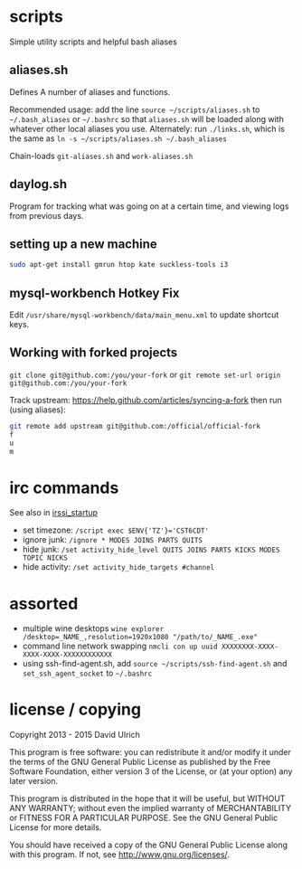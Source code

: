 # scripts

Simple utility scripts and helpful bash aliases


## aliases.sh

Defines A number of aliases and functions.

Recommended usage: add the line `source ~/scripts/aliases.sh` to `~/.bash_aliases` or `~/.bashrc` so that `aliases.sh` will be loaded along with whatever other local aliases you use.
Alternately: run `./links.sh`, which is the same as `ln -s ~/scripts/aliases.sh ~/.bash_aliases`

Chain-loads `git-aliases.sh` and `work-aliases.sh`


## daylog.sh

Program for tracking what was going on at a certain time, and viewing logs
from previous days.


## setting up a new machine

```bash
sudo apt-get install gmrun htop kate suckless-tools i3
```


## mysql-workbench Hotkey Fix

Edit `/usr/share/mysql-workbench/data/main_menu.xml` to update shortcut keys.


## Working with forked projects

`git clone git@github.com:/you/your-fork` or `git remote set-url origin git@github.com:/you/your-fork`

Track upstream: https://help.github.com/articles/syncing-a-fork then run (using aliases):
```bash
git remote add upstream git@github.com:/official/official-fork
f
u
m
```


# irc commands #

See also in [irssi_startup](./irssi_startup)

* set timezone: `/script exec $ENV{'TZ'}='CST6CDT'`
* ignore junk: `/ignore * MODES JOINS PARTS QUITS`
* hide junk: `/set activity_hide_level QUITS JOINS PARTS KICKS MODES TOPIC NICKS`
* hide activity: `/set activity_hide_targets #channel`


# assorted #

* multiple wine desktops `wine explorer /desktop=_NAME_,resolution=1920x1080 "/path/to/_NAME_.exe"`
* command line network swapping `nmcli con up uuid XXXXXXXX-XXXX-XXXX-XXXX-XXXXXXXXXXXX`
* using ssh-find-agent.sh, add `source ~/scripts/ssh-find-agent.sh` and `set_ssh_agent_socket` to `~/.bashrc`


# license / copying #

Copyright 2013 - 2015 David Ulrich

This program is free software: you can redistribute it and/or modify
it under the terms of the GNU General Public License as published by
the Free Software Foundation, either version 3 of the License, or
(at your option) any later version.

This program is distributed in the hope that it will be useful,
but WITHOUT ANY WARRANTY; without even the implied warranty of
MERCHANTABILITY or FITNESS FOR A PARTICULAR PURPOSE.  See the
GNU General Public License for more details.

You should have received a copy of the GNU General Public License
along with this program.  If not, see <http://www.gnu.org/licenses/>.
